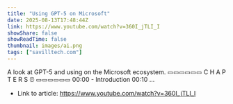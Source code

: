 ```yaml
---
title: "Using GPT-5 on Microsoft"
date: 2025-08-13T17:48:44Z
link: https://www.youtube.com/watch?v=360I_jTLI_I
showShare: false
showReadTime: false
thumbnail: images/ai.png
tags: ["savilltech.com"]
---
```

A look at GPT-5 and using on the Microsoft ecosystem. ▭▭▭▭▭▭ C H A P T E R S ⏰ ▭▭▭▭▭▭ 00:00 - Introduction 00:10 ...

- Link to article: https://www.youtube.com/watch?v=360I_jTLI_I